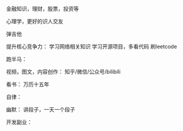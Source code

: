 金融知识，理财，股票，投资等


心理学，更好的识人交友


弹吉他



提升核心竞争力：
    学习网络相关知识
    学习开源项目，多看代码
    刷leetcode



跑半马：



视频，图文，内容创作：
    知乎/微信/公众号/bilibili


看书：
    万历十五年



自律：


幽默：
    讲段子，一天一个段子


开发副业：

